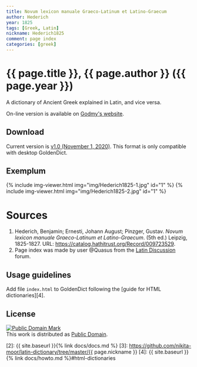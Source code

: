 ```yaml
---
title: Novum lexicon manuale Graeco-Latinum et Latino-Graecum
author: Hederich
year: 1825
tags: [Greek, Latin]
nickname: Hederich1825
comment: page index
categories: [greek]
---
```

# {{ page.title }}, {{ page.author }} ({{ page.year }})

A dictionary of Ancient Greek explained in Latin, and vice versa. 

On-line version is available on [Godmy's website](http://www.lexica.linguax.com/).


## Download

Current version is [v1.0 (November 1, 2020)][1]. This format is only compatible with desktop GoldenDict.


## Exemplum

{% include img-viewer.html img="img/Hederich1825-1.jpg" id="1" %}
{% include img-viewer.html img="img/Hederich1825-2.jpg" id="1" %}


# Sources

1. Hederich, Benjamin; Ernesti, Johann August; Pinzger, Gustav. _Novum lexicon manuale Graeco-Latinum et Latino-Graecum_. (5th ed.) Leipzig, 1825-1827. URL: <https://catalog.hathitrust.org/Record/009723529>.
1. Page index was made by user @Quasus from the [Latin Discussion](https://latindiscussion.com/forum/threads/offline-dictionaries.33137/#post-559935) forum.


## Usage guidelines

Add file `index.html` to GoldenDict following the [guide for HTML dictionaries][4].


## License

<a rel="license" href="http://creativecommons.org/publicdomain/mark/1.0/">
<img src="https://licensebuttons.net/p/mark/1.0/88x31.png"
     style="border-style: none;" alt="Public Domain Mark" />
</a><br/>
This work is distributed as <a rel="license" href="http://creativecommons.org/publicdomain/mark/1.0/">Public Domain</a>.


[1]: https://github.com/nikita-moor/latin-dictionary/releases/tag/2020-11-01
[2]: {{ site.baseurl }}{% link docs/docs.md %}
[3]: https://github.com/nikita-moor/latin-dictionary/tree/master/{{ page.nickname }}
[4]: {{ site.baseurl }}{% link docs/howto.md %}#html-dictionaries
